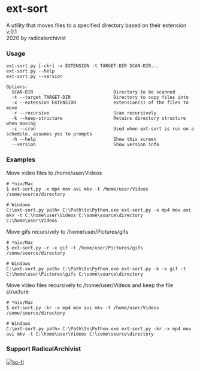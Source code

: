 # ext-sort
A utility that moves files to a specified directory based on their extension  
v.0.1  
2020 by radicalarchivist  


### Usage
    ext-sort.py [-ckr] -x EXTENSION -t TARGET-DIR SCAN-DIR... 
    ext-sort.py --help
    ext-sort.py --version

    Options:
      SCAN-DIR                              Directory to be scanned
      -t --target TARGET-DIR                Directory to copy files into
      -x --extension EXTENSION              extension(s) of the files to move
      -r --recursive                        Scan recursively
      -k --keep-structure                   Retains directory structure when moving
      -c --cron                             Used when ext-sort is run on a schedule, assumes yes to prompts
      -h --help                             Show this screen
      --version                             Show version info

### Examples

Move video files to /home/user/Videos  

    # *nix/Mac
    $ ext-sort.py -x mp4 mov avi mkv -t /home/user/Videos /some/source/directory 

    # Windows
    C:\ext-sort.py path> C:\Path\to\Python.exe ext-sort.py -x mp4 mov avi mkv -t C:\home\user\Videos C:\some\source\directory C:\home\user\Videos

Move gifs recursively to /home/user/Pictures/gifs  

    # *nix/Mac
    $ ext-sort.py -r -x gif -t /home/user/Pictures/gifs /some/source/directory 

    # Windows
    C:\ext-sort.py path> C:\Path\to\Python.exe ext-sort.py -k -x gif -t C:\home\user\Pictures\gifs C:\some\source\directory 

Move video files recursively to /home/user/Videos and keep the file structure  

    # *nix/Mac
    $ ext-sort.py -kr -x mp4 mov avi mkv -t /home/user/Videos /some/source/directory 

    # Windows
    C:\ext-sort.py path> C:\Path\to\Python.exe ext-sort.py -kr -x mp4 mov avi mkv -t C:\home\user\Videos C:\some\source\directory 

### Support RadicalArchivist
[![ko-fi](https://ko-fi.com/img/githubbutton_sm.svg)](https://ko-fi.com/N4N53F7TD)